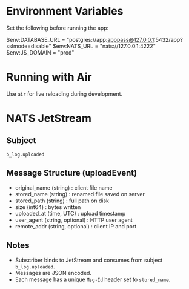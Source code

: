 # Environment Variables

Set the following before running the app:

$env:DATABASE_URL = "postgres://app:apppass@127.0.0.1:5432/app?sslmode=disable"
$env:NATS_URL = "nats://127.0.0.1:4222"
$env:JS_DOMAIN = "prod"

# Running with Air

Use `air` for live reloading during development.

# NATS JetStream

## Subject

`b_log.uploaded`

## Message Structure (uploadEvent)

- original_name (string) : client file name
- stored_name   (string) : renamed file saved on server
- stored_path   (string) : full path on disk
- size          (int64)  : bytes written
- uploaded_at   (time, UTC) : upload timestamp
- user_agent    (string, optional) : HTTP user agent
- remote_addr   (string, optional) : client IP and port

## Notes

- Subscriber binds to JetStream and consumes from subject `b_log.uploaded`.
- Messages are JSON encoded.
- Each message has a unique `Msg-Id` header set to `stored_name`.
